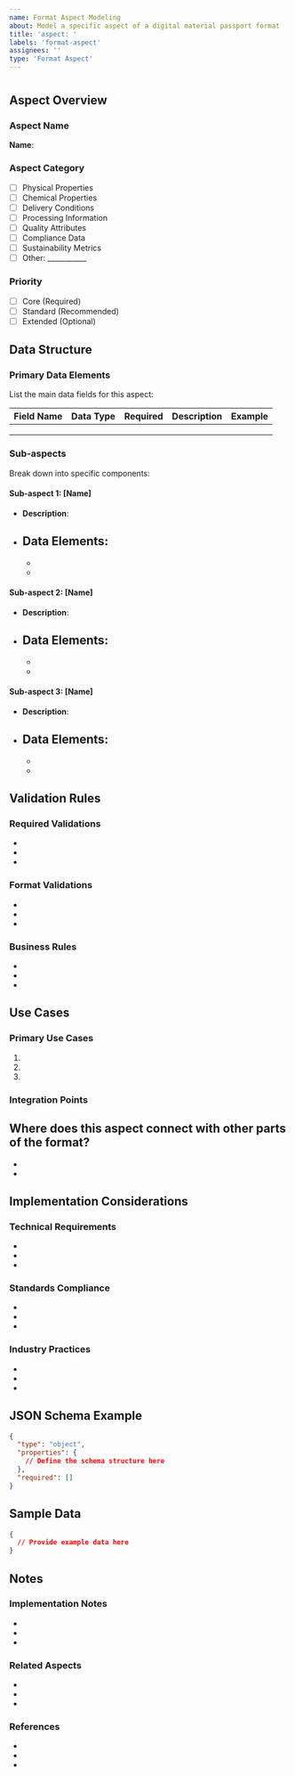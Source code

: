 ```yaml
---
name: Format Aspect Modeling
about: Model a specific aspect of a digital material passport format
title: 'aspect: '
labels: 'format-aspect'
assignees: ''
type: 'Format Aspect'
---
```

# <Name>

## Aspect Overview

### Aspect Name
**Name**: 

### Aspect Category
- [ ] Physical Properties
- [ ] Chemical Properties
- [ ] Delivery Conditions
- [ ] Processing Information
- [ ] Quality Attributes
- [ ] Compliance Data
- [ ] Sustainability Metrics
- [ ] Other: ___________

### Priority
- [ ] Core (Required)
- [ ] Standard (Recommended)
- [ ] Extended (Optional)

## Data Structure

### Primary Data Elements
List the main data fields for this aspect:

| Field Name | Data Type | Required | Description | Example |
|------------|-----------|----------|-------------|---------|
| | | | | |
| | | | | |
| | | | | |

### Sub-aspects
Break down into specific components:

#### Sub-aspect 1: [Name]
- **Description**: 
- **Data Elements**:
  - 
  - 
  - 

#### Sub-aspect 2: [Name]
- **Description**: 
- **Data Elements**:
  - 
  - 
  - 

#### Sub-aspect 3: [Name]
- **Description**: 
- **Data Elements**:
  - 
  - 
  - 

## Validation Rules

### Required Validations
- 
- 
- 

### Format Validations
- 
- 
- 

### Business Rules
- 
- 
- 

## Use Cases

### Primary Use Cases
1. 
2. 
3. 

### Integration Points
Where does this aspect connect with other parts of the format?
- 
- 
- 

## Implementation Considerations

### Technical Requirements
- 
- 
- 

### Standards Compliance
- 
- 
- 

### Industry Practices
- 
- 
- 

## JSON Schema Example

```json
{
  "type": "object",
  "properties": {
    // Define the schema structure here
  },
  "required": []
}
```

## Sample Data

```json
{
  // Provide example data here
}
```

## Notes

### Implementation Notes
- 
- 
- 

### Related Aspects
- 
- 
- 

### References
- 
- 
- 